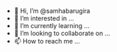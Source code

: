 - 👋 Hi, I’m @samhabarugira
- 👀 I’m interested in ...
- 🌱 I’m currently learning ...
- 💞️ I’m looking to collaborate on ...
- 📫 How to reach me ...

<!---
samhabarugira/samhabarugira is a ✨ special ✨ repository because its `README.md` (this file) appears on your GitHub profile.
You can click the Preview link to take a look at your changes.
--->
